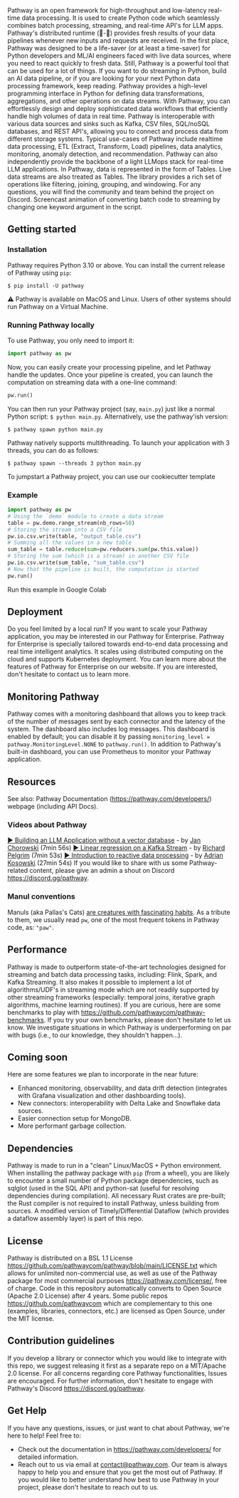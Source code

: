 Pathway is an open framework for high-throughput and low-latency real-time data processing. It is used to create Python code which seamlessly combines batch processing, streaming, and real-time API's for LLM apps. Pathway's distributed runtime (🦀-🐍) provides fresh results of your data pipelines whenever new inputs and requests are received.
In the first place, Pathway was designed to be a life-saver (or at least a time-saver) for Python developers and ML/AI engineers faced with live data sources, where you need to react quickly to fresh data. Still, Pathway is a powerful tool that can be used for a lot of things. If you want to do streaming in Python, build an AI data pipeline, or if you are looking for your next Python data processing framework, keep reading.
Pathway provides a high-level programming interface in Python for defining data transformations, aggregations, and other operations on data streams.
With Pathway, you can effortlessly design and deploy sophisticated data workflows that efficiently handle high volumes of data in real time.
Pathway is interoperable with various data sources and sinks such as Kafka, CSV files, SQL/noSQL databases, and REST API's, allowing you to connect and process data from different storage systems.
Typical use-cases of Pathway include realtime data processing, ETL (Extract, Transform, Load) pipelines, data analytics, monitoring, anomaly detection, and recommendation. Pathway can also independently provide the backbone of a light LLMops stack for real-time LLM applications.
In Pathway, data is represented in the form of Tables. Live data streams are also treated as Tables. The library provides a rich set of operations like filtering, joining, grouping, and windowing.
For any questions, you will find the community and team behind the project on Discord.
Screencast animation of converting batch code to streaming by changing one keyword argument in the script.
## Getting started
### Installation
Pathway requires Python 3.10 or above.
You can install the current release of Pathway using `pip`:
```
$ pip install -U pathway
```
⚠️ Pathway is available on MacOS and Linux. Users of other systems should run Pathway on a Virtual Machine.
### Running Pathway locally
To use Pathway, you only need to import it:
```python
import pathway as pw
```
Now, you can easily create your processing pipeline, and let Pathway handle the updates. Once your pipeline is created, you can launch the computation on streaming data with a one-line command:
```python
pw.run()
```
You can then run your Pathway project (say, `main.py`) just like a normal Python script: `$ python main.py`. Alternatively, use the pathway'ish version:
```
$ pathway spawn python main.py
```
Pathway natively supports multithreading.
To launch your application with 3 threads, you can do as follows:
```
$ pathway spawn --threads 3 python main.py
```
To jumpstart a Pathway project, you can use our cookiecutter template
### Example
```python
import pathway as pw
# Using the `demo` module to create a data stream
table = pw.demo.range_stream(nb_rows=50)
# Storing the stream into a CSV file
pw.io.csv.write(table, "output_table.csv")
# Summing all the values in a new table
sum_table = table.reduce(sum=pw.reducers.sum(pw.this.value))
# Storing the sum (which is a stream) in another CSV file
pw.io.csv.write(sum_table, "sum_table.csv")
# Now that the pipeline is built, the computation is started
pw.run()
```
Run this example in Google Colab
## Deployment
Do you feel limited by a local run?
If you want to scale your Pathway application, you may be interested in our Pathway for Enterprise.
Pathway for Enterprise is specially tailored towards end-to-end data processing and real time intelligent analytics.
It scales using distributed computing on the cloud and supports Kubernetes deployment.
You can learn more about the features of Pathway for Enterprise on our website.
If you are interested, don't hesitate to contact us to learn more.
## Monitoring Pathway
Pathway comes with a monitoring dashboard that allows you to keep track of the number of messages sent by each connector and the latency of the system. The dashboard also includes log messages. 
This dashboard is enabled by default; you can disable it by passing `monitoring_level = pathway.MonitoringLevel.NONE` to `pathway.run()`.
In addition to Pathway's built-in dashboard, you can use Prometheus to monitor your Pathway application.
## Resources
See also: Pathway Documentation (https://pathway.com/developers/) webpage (including API Docs).
### Videos about Pathway<a id="videos-about-pathway"></a>
[▶️ Building an LLM Application without a vector database](https://www.youtube.com/watch?v=kcrJSk00duw) - by [Jan Chorowski](https://scholar.google.com/citations?user=Yc94070AAAAJ) (7min 56s)
[▶️ Linear regression on a Kafka Stream](https://vimeo.com/805069039) - by [Richard Pelgrim](https://twitter.com/richardpelgrim) (7min 53s)
[▶️ Introduction to reactive data processing](https://pathway.com/developers/user-guide/concepts/welcome) - by [Adrian Kosowski](https://scholar.google.com/citations?user=om8De_0AAAAJ) (27min 54s)
If you would like to share with us some Pathway-related content, please give an admin a shout on Discord https://discord.gg/pathway.
### Manul conventions
Manuls (aka Pallas's Cats) [are creatures with fascinating habits](https://www.youtube.com/watch?v=rlSTBvViflc). As a tribute to them, we usually read `pw`, one of the most frequent tokens in Pathway code, as: `"paw"`. 
## Performance
Pathway is made to outperform state-of-the-art technologies designed for streaming and batch data processing tasks, including: Flink, Spark, and Kafka Streaming. It also makes it possible to implement a lot of algorithms/UDF's in streaming mode which are not readily supported by other streaming frameworks (especially: temporal joins, iterative graph algorithms, machine learning routines).
If you are curious, here are some benchmarks to play with https://github.com/pathwaycom/pathway-benchmarks.
If you try your own benchmarks, please don't hesitate to let us know. We investigate situations in which Pathway is underperforming on par with bugs (i.e., to our knowledge, they shouldn't happen...).
## Coming soon
Here are some features we plan to incorporate in the near future:
- Enhanced monitoring, observability, and data drift detection (integrates with Grafana visualization and other dashboarding tools).
- New connectors: interoperability with Delta Lake and Snowflake data sources.
- Easier connection setup for MongoDB.
- More performant garbage collection.
## Dependencies
Pathway is made to run in a "clean" Linux/MacOS + Python environment. When installing the pathway package with `pip` (from a wheel), you are likely to encounter a small number of Python package dependencies, such as sqlglot (used in the SQL API) and python-sat (useful for resolving dependencies during compilation). All necessary Rust crates are pre-built; the Rust compiler is not required to install Pathway, unless building from sources. A modified version of Timely/Differential Dataflow (which provides a dataflow assembly layer) is part of this repo. 
## License
Pathway is distributed on a BSL 1.1 License https://github.com/pathwaycom/pathway/blob/main/LICENSE.txt which allows for unlimited non-commercial use, as well as use of the Pathway package for most commercial purposes https://pathway.com/license/, free of charge. Code in this repository automatically converts to Open Source (Apache 2.0 License) after 4 years. Some public repos https://github.com/pathwaycom which are complementary to this one (examples, libraries, connectors, etc.) are licensed as Open Source, under the MIT license.
## Contribution guidelines
If you develop a library or connector which you would like to integrate with this repo, we suggest releasing it first as a separate repo on a MIT/Apache 2.0 license. 
For all concerns regarding core Pathway functionalities, Issues are encouraged. For further information, don't hesitate to engage with Pathway's Discord https://discord.gg/pathway.
## Get Help
If you have any questions, issues, or just want to chat about Pathway, we're here to help! Feel free to:
- Check out the documentation in https://pathway.com/developers/ for detailed information.
- Reach out to us via email at contact@pathway.com.
Our team is always happy to help you and ensure that you get the most out of Pathway.
If you would like to better understand how best to use Pathway in your project, please don't hesitate to reach out to us.